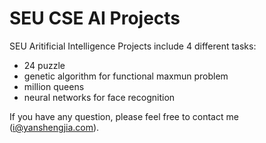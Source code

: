 # SEU CSE AI Projects
SEU Aritificial Intelligence Projects include 4 different tasks:
* 24 puzzle
* genetic algorithm for functional maxmun problem
* million queens
* neural networks for face recognition

If you have any question, please feel free to contact me (i@yanshengjia.com).
